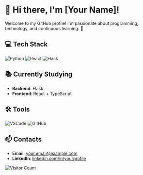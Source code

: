 # 👋 Hi there, I'm [Your Name]!
Welcome to my GitHub profile! I'm passionate about programming, technology, and continuous learning. 🚀

## 💻 Tech Stack
![Python](https://img.shields.io/badge/Python-3776AB?style=flat&logo=python&logoColor=white)
![React](https://img.shields.io/badge/React-61DAFB?style=flat&logo=react&logoColor=black)
![Flask](https://img.shields.io/badge/Flask-000000?style=flat&logo=flask&logoColor=white)

## 📚 Currently Studying
- **Backend**: Flask
- **Frontend**: React + TypeScript

## 🛠 Tools
![VSCode](https://img.shields.io/badge/VSCode-007ACC?style=flat&logo=visual-studio-code&logoColor=white)
![GitHub](https://img.shields.io/badge/GitHub-181717?style=flat&logo=github&logoColor=white)

## 📫 Contacts
- **Email**: your.email@example.com
- **LinkedIn**: [linkedin.com/in/yourprofile](https://linkedin.com/in/yourprofile)

![Visitor Count](https://komarev.com/ghpvc/?username=yourusername&style=flat-square)
